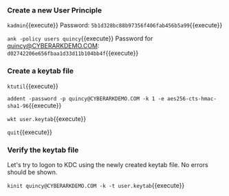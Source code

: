 ### Create a new User Principle

`kadmin`{{execute}}
Password: `5b1d328bc88b97356f406fab456b5a99`{{execute}}

`ank -policy users quincy`{{execute}}
Password for quincy@CYBERARKDEMO.COM: `d02742206e656fbaa1d33d11b104bb4f`{{execute}}

### Create a keytab file

`ktutil`{{execute}}

`addent -password -p quincy@CYBERARKDEMO.COM -k 1 -e aes256-cts-hmac-sha1-96`{{execute}}

`wkt user.keytab`{{execute}}

`quit`{{execute}}

### Verify the keytab file

Let's try to logon to KDC using the newly created keytab file.  No errors should be shown.

`kinit quincy@CYBERARKDEMO.COM -k -t user.keytab`{{execute}}
